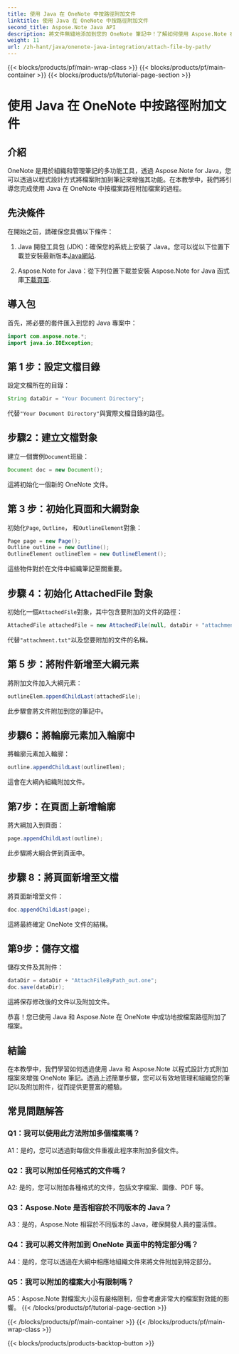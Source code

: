```yaml
---
title: 使用 Java 在 OneNote 中按路徑附加文件
linktitle: 使用 Java 在 OneNote 中按路徑附加文件
second_title: Aspose.Note Java API
description: 將文件無縫地添加到您的 OneNote 筆記中！了解如何使用 Aspose.Note 在 Java 中按路徑附加。包含簡單指南和程式碼！ #OneNote #Java #Aspose
weight: 11
url: /zh-hant/java/onenote-java-integration/attach-file-by-path/
---
```


{{< blocks/products/pf/main-wrap-class >}}
{{< blocks/products/pf/main-container >}}
{{< blocks/products/pf/tutorial-page-section >}}

# 使用 Java 在 OneNote 中按路徑附加文件

## 介紹

OneNote 是用於組織和管理筆記的多功能工具，透過 Aspose.Note for Java，您可以透過以程式設計方式將檔案附加到筆記來增強其功能。在本教學中，我們將引導您完成使用 Java 在 OneNote 中按檔案路徑附加檔案的過程。

## 先決條件

在開始之前，請確保您具備以下條件：

1.  Java 開發工具包 (JDK)：確保您的系統上安裝了 Java。您可以從以下位置下載並安裝最新版本[Java網站](https://www.oracle.com/java/).
   
2. Aspose.Note for Java：從下列位置下載並安裝 Aspose.Note for Java 函式庫[下載頁面](https://releases.aspose.com/note/java/).

## 導入包

首先，將必要的套件匯入到您的 Java 專案中：

```java
import com.aspose.note.*;
import java.io.IOException;
```

## 第 1 步：設定文檔目錄

設定文檔所在的目錄：

```java
String dataDir = "Your Document Directory";
```

代替`"Your Document Directory"`與實際文檔目錄的路徑。

## 步驟2：建立文檔對象

建立一個實例`Document`班級：

```java
Document doc = new Document();
```

這將初始化一個新的 OneNote 文件。

## 第 3 步：初始化頁面和大綱對象

初始化`Page`, `Outline`， 和`OutlineElement`對象：

```java
Page page = new Page();
Outline outline = new Outline();
OutlineElement outlineElem = new OutlineElement();
```

這些物件對於在文件中組織筆記至關重要。

## 步驟 4：初始化 AttachedFile 對象

初始化一個`AttachedFile`對象，其中包含要附加的文件的路徑：

```java
AttachedFile attachedFile = new AttachedFile(null, dataDir + "attachment.txt");
```

代替`"attachment.txt"`以及您要附加的文件的名稱。

## 第 5 步：將附件新增至大綱元素

將附加文件加入大綱元素：

```java
outlineElem.appendChildLast(attachedFile);
```

此步驟會將文件附加到您的筆記中。

## 步驟6：將輪廓元素加入輪廓中

將輪廓元素加入輪廓：

```java
outline.appendChildLast(outlineElem);
```

這會在大綱內組織附加文件。

## 第7步：在頁面上新增輪廓

將大綱加入到頁面：

```java
page.appendChildLast(outline);
```

此步驟將大綱合併到頁面中。

## 步驟 8：將頁面新增至文檔

將頁面新增至文件：

```java
doc.appendChildLast(page);
```

這將最終確定 OneNote 文件的結構。

## 第9步：儲存文檔

儲存文件及其附件：

```java
dataDir = dataDir + "AttachFileByPath_out.one";
doc.save(dataDir);
```

這將保存修改後的文件以及附加文件。

恭喜！您已使用 Java 和 Aspose.Note 在 OneNote 中成功地按檔案路徑附加了檔案。

## 結論

在本教學中，我們學習如何透過使用 Java 和 Aspose.Note 以程式設計方式附加檔案來增強 OneNote 筆記。透過上述簡單步驟，您可以有效地管理和組織您的筆記以及附加附件，從而提供更豐富的體驗。

## 常見問題解答

### Q1：我可以使用此方法附加多個檔案嗎？

A1：是的，您可以透過對每個文件重複此程序來附加多個文件。

### Q2：我可以附加任何格式的文件嗎？

A2: 是的，您可以附加各種格式的文件，包括文字檔案、圖像、PDF 等。

### Q3：Aspose.Note 是否相容於不同版本的 Java？

A3：是的，Aspose.Note 相容於不同版本的 Java，確保開發人員的靈活性。

### Q4：我可以將文件附加到 OneNote 頁面中的特定部分嗎？

A4：是的，您可以透過在大綱中相應地組織文件來將文件附加到特定部分。

### Q5：我可以附加的檔案大小有限制嗎？

A5：Aspose.Note 對檔案大小沒有嚴格限制，但會考慮非常大的檔案對效能的影響。
{{< /blocks/products/pf/tutorial-page-section >}}

{{< /blocks/products/pf/main-container >}}
{{< /blocks/products/pf/main-wrap-class >}}

{{< blocks/products/products-backtop-button >}}
